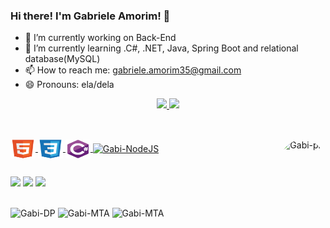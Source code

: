 ### Hi there! I'm Gabriele Amorim! 👋



- 🔭 I’m currently working on Back-End
- 🌱 I’m currently learning .C#, .NET, Java, Spring Boot and relational database(MySQL)
- 📫 How to reach me: gabriele.amorim35@gmail.com
- 😄 Pronouns: ela/dela

<div align="center">
  <a href="https://github.com/gabrieleaamorim">
  <img height="180em" src="https://github-readme-stats.vercel.app/api?username=gabrieleaamorim&show_icons=true&theme=dracula&include_all_commits=true&count_private=true"/>
  <img height="180em" src="https://github-readme-stats.vercel.app/api/top-langs/?username=gabrieleaamorim&layout=compact&langs_count=7&theme=dracula"/>
</div>

<div style="display: inline_block"><br>
  
  ## 
  
 
  <img align="center" alt="Gabi-HTML" height="30" width="40" src="https://raw.githubusercontent.com/devicons/devicon/master/icons/html5/html5-original.svg">
  <img align="center" alt="Gabi-CSS" height="30" width="40" src="https://raw.githubusercontent.com/devicons/devicon/master/icons/css3/css3-original.svg">
  <img align="center" alt="Gabi-Csharp" height="30" width="40" src="https://raw.githubusercontent.com/devicons/devicon/master/icons/csharp/csharp-original.svg">
  <img align="center" alt="Gabi-NodeJS" height="30" width="40" src="https://cdn.jsdelivr.net/gh/devicons/devicon/icons/nodejs/nodejs-original-wordmark.svg">
  <src="https://media.discordapp.net/attachments/639956127056134178/890373478988013628/Publicacoes_Instagram_1_1.png?width=676&height=676">
  <img align="right" alt="Gabi-pic" height="150" style="border-radius:50px;" src="https://media.discordapp.net/attachments/942098030088310834/1001137087027892277/download20220701114030.png?width=587&height=587">
</div>

##

  <a href="https://www.instagram.com/gabr1ele9/" target="_blank"><img src="https://img.shields.io/badge/-Instagram-%23E4405F?style=for-the-badge&logo=instagram&logoColor=white" target="_blank"></a>
 	<a href = "mailto:gabriele.amorim35@gmail.com"><img src="https://img.shields.io/badge/-Gmail-%23333?style=for-the-badge&logo=gmail&logoColor=white" target="_blank"></a>
  <a href="https://www.linkedin.com/in/gabriele-amorim/" target="_blank"><img src="https://img.shields.io/badge/-LinkedIn-%230077B5?style=for-the-badge&logo=linkedin&logoColor=white" target="_blank"></a> 
  
 ##
  <div style="display: inline_block">
    <img align="center" alt="Gabi-DP" height="80" width="90" src="https://media.discordapp.net/attachments/942098030088310834/1001146061081018418/microsoft-certified-azure-data-fundamentals.png?width=587&height=587">
    <img align="center" alt="Gabi-MTA" height="80" width="90" src="https://media.discordapp.net/attachments/942098030088310834/1001166192851025950/mta-introduction-to-programming-using-html-and-css-certified-2022.png?width=587&height=587">
    <img align="center" alt="Gabi-MTA" height="80" width="90" src="https://media.discordapp.net/attachments/942098030088310834/1001168675186946088/scrum-foundation-professional-certificate-sfpc.1.png?width=587&height=587">
  </div>

